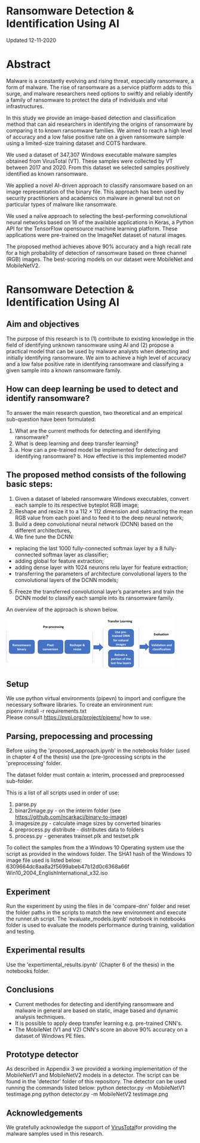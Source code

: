 # Ransomware Detection & Identification Using AI
Updated 12-11-2020

# Abstract

Malware is a constantly evolving and rising threat, especially ransomware, a form of malware. The rise of ransomware as a service platform adds to this surge, and malware researchers need options to swiftly and reliably identify a family of ransomware to protect the data of individuals and vital infrastructures.

In this study we provide an image-based detection and classification method that can aid researchers in identifying the origins of ransomware by comparing it to known ransomware families. We aimed to reach a high level of accuracy and a low false positive rate on a given ransomware sample using a limited-size training dataset and COTS hardware.

We used a dataset of 347,307 Windows executable malware samples obtained from VirusTotal (VT). These samples were collected by VT between 2017 and 2020. From this dataset we selected samples positively identified as known ransomware.

We applied a novel AI-driven approach to classify ransomware based on an image representation of the binary file. This approach has been used by security practitioners and academics on malware in general but not on particular types of malware like ransomware.

We used a naïve approach to selecting the best-performing convolutional neural networks based on 16 of the available applications in Keras, a Python API for the TensorFlow opensource machine learning platform. These applications were pre-trained on the ImageNet dataset of natural images.

The proposed method achieves above 90% accuracy and a high recall rate for a high probability of detection of ransomware based on three channel (RGB) images. The best-scoring models on our dataset were MobileNet and MobileNetV2.

# Ransomware Detection & Identification Using AI

## Aim and objectives
The purpose of this research is to (1) contribute to existing knowledge in the field of identifying unknown ransomware using AI and (2) propose a practical model that can be used by malware analysts when detecting and initially identifying ransomware. We aim to achieve a high level of accuracy and a low false positive rate in identifying ransomware and classifying a given sample into a known ransomware family.

## How can deep learning be used to detect and identify ransomware?

To answer the main research question, two theoretical and an empirical sub-question have been formulated:

1.	What are the current methods for detecting and identifying ransomware?
2.	What is deep learning and deep transfer learning?
3. a.	How can a pre-trained model be implemented for detecting and identifying ransomware?
   b.	How effective is this implemented model?


## The proposed method consists of the following basic steps:
1) Given a dataset of labeled ransomware Windows executables, convert each sample to its respective byteplot RGB image;
2) Reshape and resize it to a 112 × 112 dimension and subtracting the mean RGB value from each pixel and to feed it to the deep neural network;
3) Build a deep convolutional neural network (DCNN) based on the different architectures,
4) We fine tune the DCNN:
- replacing the last 1000 fully-connected softmax layer by a 8 fully-connected softmax layer as classifier;
- adding global for feature extraction;
- adding dense layer with 1024 neurons relu layer for feature extraction;
- transferring the parameters of architecture convolutional layers to the convolutional layers of the DCNN models;
5) Freeze the transferred convolutional layer’s parameters and train the DCNN model to classify each sample into its ransomware family.

An overview of the approach is shown below.

![title](notebooks/media/approach.png)

## Setup
We use python virtual environments (pipevn) to import and configure the necessary software libraries.
To create an environment run: \
pipenv install -r requirements.txt \
Please consult https://pypi.org/project/pipenv/ how to use.

## Parsing, prepocessing and processing
Before using the 'proposed_approach.ipynb' in the notebooks folder (used in chapter 4 of the thesis) use the (pre-)processing scripts in the 'preprocessing' folder.

The dataset folder must contain a: interim, processed and preprocessed sub-folder.

This is a list of all scripts used in order of use:
1) parse.py
2) binar2image.py - on the interim folder (see https://github.com/ncarkaci/binary-to-image)
3) imagesize.py - calculate image sizes by converted binaries
4) preprocess.py distribute - distributes data to folders
5) process.py - generates trainset.plk and testset.plk

To collect the samples from the a Windows 10 Operating system use the script as provided in the windows folder. The SHA1 hash of the Windows 10 image file used is listed below:
6309664dc8aa8a2f5699abeb47b12d0c6368a66f  Win10_2004_EnglishInternational_x32.iso

## Experiment
Run the experiment by using the files in de 'compare-dnn' folder and reset the folder paths in the scripts to match the new environment and execute the runner.sh script.
The 'evaluate_models.ipynb' notebook in notebooks folder is used to evaluate the models performance during training, validation and testing.

## Experimental results
Use the 'expertimental_results.ipynb' (Chapter 6 of the thesis) in the notebooks folder.

## Conclusions
- Current methodes for detecting and identifying ransomware and malware in general are based on static, image based and dynamic analysis techniques.
- It is possible to apply deep transfer learning e.g. pre-trained CNN's.
- The MobileNet (V1 and V2) CNN's score an above 90% accuracy on a dataset of Windows PE files.

## Prototype detector
As described in Appendix 3 we provided a working implementation of the MobileNetV1 and MobileNetV2 models in a detector. The script can be found in the 'detector' folder of this repository.
The detector can be used running the commands listed below:
python detector.py -m MobileNetV1 testimage.png
python detector.py -m MobileNetV2 testimage.png
## Acknowledgements
We gratefully acknowledge the support of [VirusTotal](https://www.virustotal.com)for providing the malware samples used in this research.
